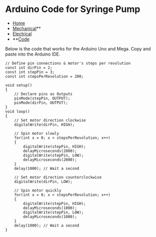 
# Arduino Code for Syringe Pump

- [Home](/syringe_pump/index)
- [Mechanical](/syringe_pump/mechanical)**
- [Electrical](/syringe_pump/Electrical)
- **[Code](/syringe-pump/code)


Below is the code that works for the Arduino Uno and Mega. Copy and paste into the Arduino IDE. 

```
// Define pin connections & motor's steps per revolution
const int dirPin = 2;
const int stepPin = 3;
const int stepsPerRevolution = 200;

void setup()
{
	// Declare pins as Outputs
	pinMode(stepPin, OUTPUT);
	pinMode(dirPin, OUTPUT);
}
void loop()
{
	// Set motor direction clockwise
	digitalWrite(dirPin, HIGH);

	// Spin motor slowly
	for(int x = 0; x < stepsPerRevolution; x++)
	{
		digitalWrite(stepPin, HIGH);
		delayMicroseconds(2000);
		digitalWrite(stepPin, LOW);
		delayMicroseconds(2000);
	}
	delay(1000); // Wait a second
	
	// Set motor direction counterclockwise
	digitalWrite(dirPin, LOW);

	// Spin motor quickly
	for(int x = 0; x < stepsPerRevolution; x++)
	{
		digitalWrite(stepPin, HIGH);
		delayMicroseconds(1000);
		digitalWrite(stepPin, LOW);
		delayMicroseconds(1000);
	}
	delay(1000); // Wait a second
}
```
